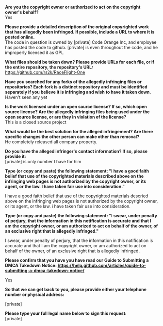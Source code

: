 **Are you the copyright owner or authorized to act on the copyright owner's behalf?**  
Yes

**Please provide a detailed description of the original copyrighted work that has allegedly been infringed. If possible, include a URL to where it is posted online.**  
The code in question is owned by [private] Code Orange Inc, and employee has posted the code to github. [private] is even throughout the code, and he improperly licensed it as GPL

**What files should be taken down? Please provide URLs for each file, or if the entire repository, the repository's URL:**  
https://github.com/rs2k/RaceFlight-One

**Have you searched for any forks of the allegedly infringing files or repositories? Each fork is a distinct repository and must be identified separately if you believe it is infringing and wish to have it taken down.**  
Haven't seen any yet

**Is the work licensed under an open source license? If so, which open source license? Are the allegedly infringing files being used under the open source license, or are they in violation of the license?**  
This is a closed source project

**What would be the best solution for the alleged infringement? Are there specific changes the other person can make other than removal?**  
He completely released all company property.

**Do you have the alleged infringer's contact information? If so, please provide it:**  
[private] is only number I have for him

**Type (or copy and paste) the following statement: "I have a good faith belief that use of the copyrighted materials described above on the infringing web pages is not authorized by the copyright owner, or its agent, or the law. I have taken fair use into consideration."**

I have a good faith belief that use of the copyrighted materials descried above on the infringing web pages is not authorized by the copyright owner, or its agent, or the law. i have taken fair use into consideration.

**Type (or copy and paste) the following statement: "I swear, under penalty of perjury, that the information in this notification is accurate and that I am the copyright owner, or am authorized to act on behalf of the owner, of an exclusive right that is allegedly infringed."**

I swear, under penalty of perjury, that the information in this notification is accurate and that I am the copyright owner, or am authorized to act on behalf of the owner, of an exclusive right that is allegedly infringed.

**Please confirm that you have you have read our Guide to Submitting a DMCA Takedown Notice: https://help.github.com/articles/guide-to-submitting-a-dmca-takedown-notice/**

Yes

**So that we can get back to you, please provide either your telephone number or physical address:**

[private]

**Please type your full legal name below to sign this request:**  
[private]
